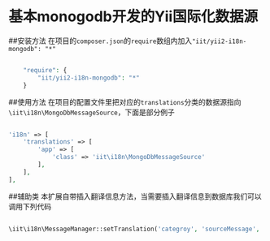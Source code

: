 基本monogodb开发的Yii国际化数据源
=================================
##安装方法
在项目的`composer.json`的`require`数组内加入`"iit/yii2-i18n-mongodb": "*"`

```php

    "require": {
        "iit/yii2-i18n-mongodb": "*"
    }

```

##使用方法
在项目的配置文件里把对应的`translations`分类的数据源指向`\iit\i18n\MongoDbMessageSource`，下面是部分例子

```php

'i18n' => [
    'translations' => [
        'app' => [
            'class' => 'iit\i18n\MongoDbMessageSource'
        ],
    ],
],

```

##辅助类
本扩展自带插入翻译信息方法，当需要插入翻译信息到数据库我们可以调用下列代码

```php

\iit\i18n\MessageManager::setTranslation('categroy', 'sourceMessage', 'translationMessage', 'language');

```